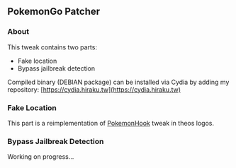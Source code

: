 ## PokemonGo Patcher


### About 

This tweak contains two parts: 

* Fake location
* Bypass jailbreak detection

Compiled binary (DEBIAN package) can be installed via Cydia by adding my repository: [https://cydia.hiraku.tw](https://cydia.hiraku.tw)

### Fake Location

This part is a reimplementation of [PokemonHook](https://github.com/rpplusplus/PokemonHook) tweak in theos logos.


### Bypass Jailbreak Detection

Working on progress...